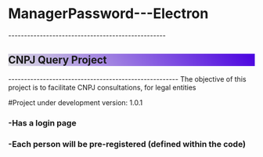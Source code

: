 # ManagerPassword---Electron
-------------------------------------------------- <h2 style="background: linear-gradient(45deg,rgba(115, 115, 134, 0.231), #4a00e0);">CNPJ Query Project</h2> ------------------------------------------------------
The objective of this project is to facilitate CNPJ consultations, for legal entities


#Project under development
version: 1.0.1


<h3>-Has a login page</h3>
 <h3>-Each person will be pre-registered (defined within the code)</h3>

